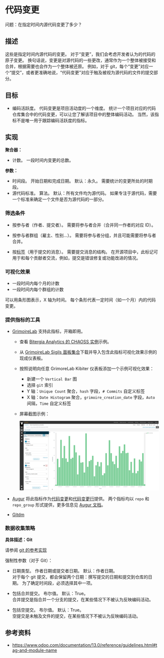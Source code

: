 # 代码变更

问题：在指定时间内源代码变更了多少？


## 描述

这些是指定时间内源代码的变更。 对于“变更”，我们会考虑开发者认为的代码的原子变更。 换句话说，变更是对源代码的一些更改，通常作为一个整体被接受和合并，根据需要也会作为一个整体被还原。 例如，对于 git，每个“变更”对应一个“提交”，或者更准确地说，“代码变更”对应于触及被视为源代码的文件的提交部分。


## 目标

* 编码活跃度。 代码变更是项目活动度的一个维度。 统计一个项目对应的代码仓库集合中的代码变更，可以让您了解该项目中的整体编码活动。 当然，该指标不是唯一用于跟踪编码活跃度的指标。


## 实现

**聚合器：**
* 计数。 一段时间内变更的总数。

**参数：**
* 时间段。 开始日期和完成日期。 默认：永久。 需要统计的变更所处的时期段。
* 源代码标准。 算法。 默认：所有文件均为源代码。 如果专注于源代码，需要一个标准来确定一个文件是否为源代码的一部分。


### 筛选条件

* 按参与者（作者、提交者）。 需要将参与者合并（合并同一作者的对应 ID）。

* 按参与者群组（雇主、性别…）。 需要将参与者分组，并且可能需要将参与者合并。

* 按[标签](https://www.odoo.com/documentation/13.0/reference/guidelines.html#tag-and-module-name)（用于提交的消息）。 需要提交消息的结构。 在开源项目中，此标记可用于和每个贡献者交流，例如，提交是错误修复或功能改进的情况。

### 可视化效果

* 一段时间内每个月的计数
* 一段时间内每个群组的计数

可以用条形图表示，X 轴为时间。 每个条形代表一定时间（如一个月）内的代码变更。


### 提供指标的工具

* [GrimoireLab](https://chaoss.github.io/grimoirelab) 支持此指标，开箱即用。
  - 查看 [Bitergia Analytics 的 CHAOSS 实例](https://chaoss.biterg.io/app/kibana#/dashboard/Git)示例。
  - 从 [GrimoireLab Sigils 面板集合](https://chaoss.github.io/grimoirelab-sigils/panels/git/)下载并导入包含此指标可视化效果示例的现成仪表板。
  - 按照说明向任意 GrimoreLab Kibiter 仪表板添加一个示例可视化效果：
    * 新建一个 `Vertical Bar` 图
    * 选择 `git` 索引
    * Y 轴：`Unique Count` 聚合，`hash` 字段，`# Commits` 自定义标签
    * X 轴：`Date Histogram` 聚合，`grimoire_creation_date` 字段，`Auto` 间隔，`Time` 自定义标签
  - 屏幕截图示例： 
  
    ![GrimoireLab 指标截图 Code_Changes](images/code-changes_grimoirelab.png)

* [Augur](http://augur.osshealth.io/) 将此指标作为[代码变更](http://augur.osshealth.io/api_docs/#api-Evolution-code_changes_repo/)和[代码变更行](http://augur.osshealth.io/api_docs/#api-Evolution-code_changes_lines_repo)提供。 两个指标均以 `repo` 和 `repo_group` 形式提供，更多信息见 [Augur 文档](https://oss-augur.readthedocs.io/en/master/getting-started/create-a-metric/overview.html#metric-forms)。

* [Gitdm](https://repo.or.cz/w/git-dm.git)


### 数据收集策略

**具体描述：Git**

请参阅 [git 的参考实现](https://github.com/chaoss/wg-evolution/blob/master/implementations/notebooks_df/code_changes_git.ipynb)

强制性参数（对于 Git）：

* 日期类型。 作者日期或提交者日期。 默认：作者日期。  
  对于每个 git 提交，都会保留两个日期：撰写提交的日期和提交到仓库的日期。 为了确定时间段，必须选择其中一项。

* 包括合并提交。 布尔值。 默认：True。  
  合并提交是指合并一个分支的提交，在某些情况下不被认为反映编码活动。

* 包括空提交。 布尔值。 默认：True。  
  空提交是未触及文件的提交，在某些情况下不被认为反映编码活动。

## 参考资料

* https://www.odoo.com/documentation/13.0/reference/guidelines.html#tag-and-module-name
